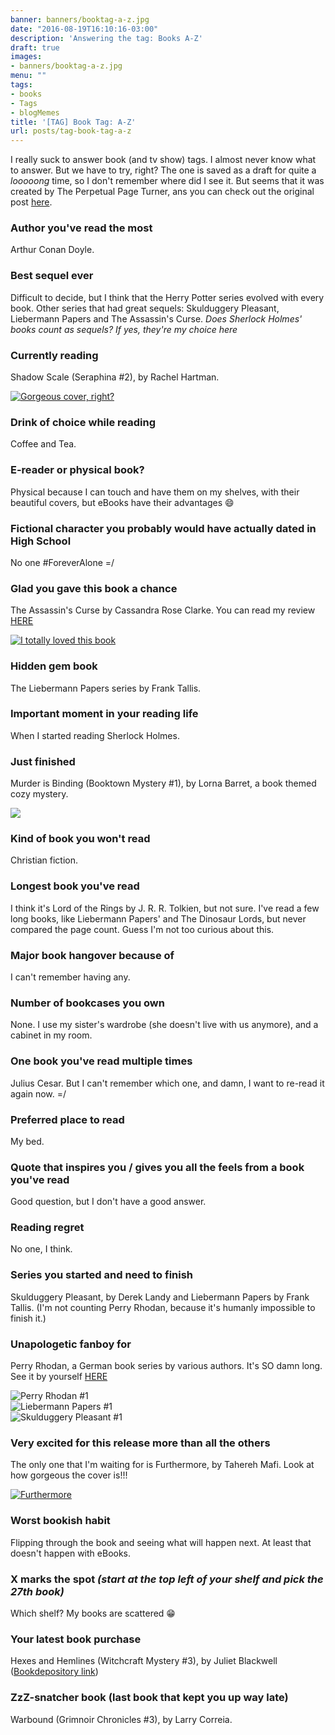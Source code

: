 ```yaml
---
banner: banners/booktag-a-z.jpg
date: "2016-08-19T16:10:16-03:00"
description: 'Answering the tag: Books A-Z'
draft: true
images:
- banners/booktag-a-z.jpg
menu: ""
tags:
- books
- Tags
- blogMemes
title: '[TAG] Book Tag: A-Z'
url: posts/tag-book-tag-a-z
---
```


I really suck to answer book (and tv show) tags. I almost never know what to answer. But we have to try, right?
The one is saved as a draft for quite a _looooong_ time, so I don't remember where did I see it. But seems that it
was created by The Perpetual Page Turner, ans you can check out the original post 
[here](http://www.perpetualpageturner.com/2013/08/some-friday-fun.html).

<!--more-->

### Author you've read the most

Arthur Conan Doyle.


### Best sequel ever

Difficult to decide, but I think that the Herry Potter series evolved with every book. 
Other series that had great sequels: Skulduggery Pleasant, Liebermann Papers and The Assassin's Curse. 
_Does Sherlock Holmes' books count as sequels? If yes, they're my choice here_

### Currently reading

Shadow Scale (Seraphina #2), by Rachel Hartman.

<a href="http://www.bookdepository.com/search?searchTerm=shadow+scale&search=Find+book&a_aid=thiagomgd">
<img src="http://i.imgur.com/ENlrGEk.jpg" alt="Gorgeous cover, right?" class="img-medium">
</a>

### Drink of choice while reading

Coffee and Tea.

### E-reader or physical book?

Physical because I can touch and have them on my shelves, with their beautiful covers, but eBooks have their advantages :smile: 

### Fictional character you probably would have actually dated in High School

No one #ForeverAlone =/

### Glad you gave this book a chance

The Assassin's Curse by Cassandra Rose Clarke. You can read my review [HERE](/2016/03/review-assassins-curse-duology.html)

<a href="https://www.goodreads.com/book/show/13533650-the-assassin-s-curse">
<img src="http://i.imgur.com/rnOBbOF.jpg" alt="I totally loved this book" class="img-medium">
</a>

### Hidden gem book

The Liebermann Papers series by Frank Tallis.

### Important moment in your reading life

When I started reading Sherlock Holmes.

### Just finished

Murder is Binding (Booktown Mystery #1), by Lorna Barret, a book themed cozy mystery.

<a href="http://www.bookdepository.com/Murder-is-Binding-Lorn-Barrett/9780425219584?a_aid=thiagomgd">
<img src="http://i.imgur.com/5gzowMi.jpg" class="img-medium">
</a>

### Kind of book you won't read

Christian fiction.

### Longest book you've read

I think it's Lord of the Rings by J. R. R. Tolkien, but not sure. I've read a few long books,
like Liebermann Papers' and The Dinosaur Lords, but never compared the page count. Guess I'm not too curious about this.

### Major book hangover because of

I can't remember having any.

### Number of bookcases you own

None. I use my sister's wardrobe (she doesn't live with us anymore), and a cabinet in my room.

### One book you've read multiple times

Julius Cesar. But I can't remember which one, and damn, I want to re-read it again now. =/

### Preferred place to read

My bed.

### Quote that inspires you / gives you all the feels from a book you've read

Good question, but I don't have a good answer.

### Reading regret

No one, I think.

### Series you started and need to finish

Skulduggery Pleasant, by Derek Landy and Liebermann Papers by Frank Tallis. 
(I'm not counting Perry Rhodan, because it's humanly impossible to finish it.)

### Unapologetic fanboy for

Perry Rhodan, a German book series by various authors. It's SO damn long. See it by yourself 
[HERE](https://en.wikipedia.org/wiki/Perry_Rhodan#Cycles)

<div class="flex">
<div>
<img src="http://i.imgur.com/tdrawL0.jpg" alt="Perry Rhodan #1">
</div>
<div>
<img src="http://i.imgur.com/B4P8vAQ.jpg" alt="Liebermann Papers #1">
</div>
<div>
<img src="http://i.imgur.com/84S8GkD.jpg" alt="Skulduggery Pleasant #1">
</div>
</div>


### Very excited for this release more than all the others

The only one that I'm waiting for is Furthermore, by Tahereh Mafi. Look at how gorgeous the cover is!!!

<a href="http://www.bookdepository.com/Furthermore-Tahereh-Mafi/9780141373386?a_aid=thiagomgd">
<img src="http://i.imgur.com/4niPZtz.jpg" class="img-medium" alt="Furthermore"></a>

### Worst bookish habit

Flipping through the book and seeing what will happen next. At least that doesn't happen with eBooks.

### X marks the spot _(start at the top left of your shelf and pick the 27th book)_

Which shelf? My books are scattered :grin: 

### Your latest book purchase 

Hexes and Hemlines (Witchcraft Mystery #3), by Juliet Blackwell 
([Bookdepository link](http://www.bookdepository.com/Hexes-Hemlines-Juliet-Blackwell/9780451233783?a_aid=thiagomgd))

### ZzZ-snatcher book (last book that kept you up way late)

Warbound (Grimnoir Chronicles #3), by Larry Correia.

